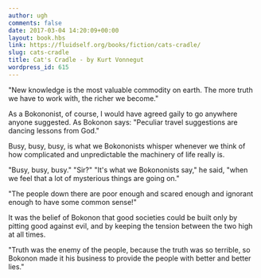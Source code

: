 ```yaml
---
author: ugh
comments: false
date: 2017-03-04 14:20:09+00:00
layout: book.hbs
link: https://fluidself.org/books/fiction/cats-cradle/
slug: cats-cradle
title: Cat's Cradle - by Kurt Vonnegut
wordpress_id: 615
---
```


"New knowledge is the most valuable commodity on earth. The more truth we have to work with, the richer we become."

As a Bokononist, of course, I would have agreed gaily to go anywhere anyone suggested. As Bokonon says: "Peculiar travel suggestions are dancing lessons from God."

Busy, busy, busy, is what we Bokononists whisper whenever we think of how complicated and unpredictable the machinery of life really is.

"Busy, busy, busy." "Sir?" "It's what we Bokononists say," he said, "when we feel that a lot of mysterious things are going on."

"The people down there are poor enough and scared enough and ignorant enough to have some common sense!"

It was the belief of Bokonon that good societies could be built only by pitting good against evil, and by keeping the tension between the two high at all times.

"Truth was the enemy of the people, because the truth was so terrible, so Bokonon made it his business to provide the people with better and better lies."
